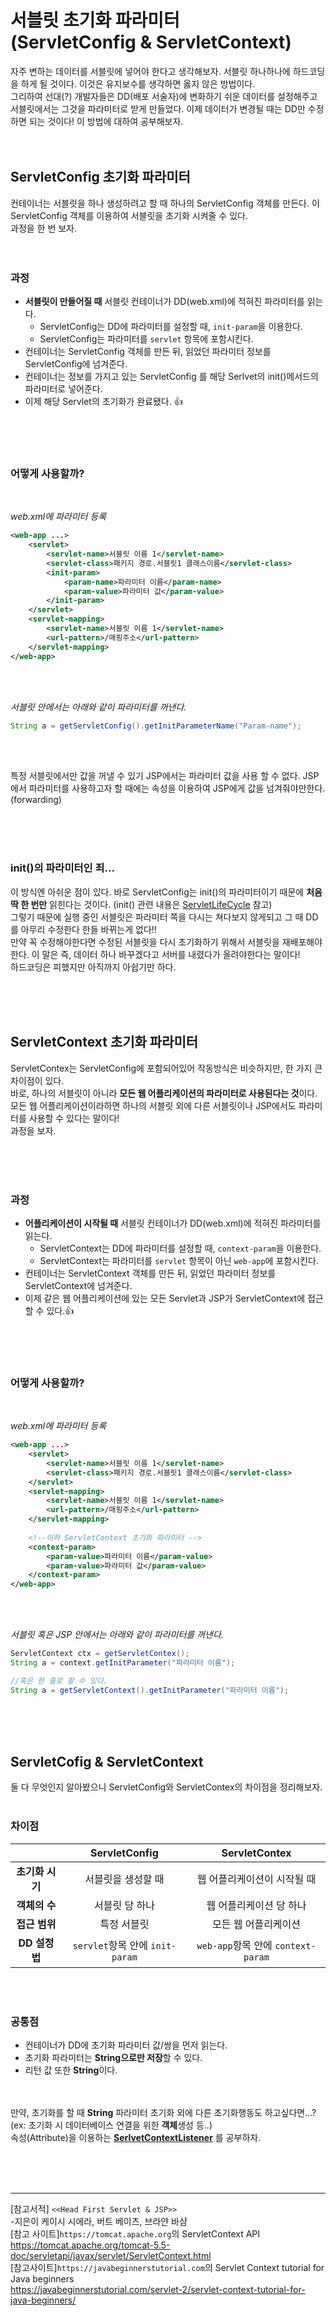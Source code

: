 # **서블릿 초기화 파라미터<br>(ServletConfig & ServletContext)**

자주 변하는 데이터를 서블릿에 넣어야 한다고 생각해보자. 서블릿 하나하나에 하드코딩을 하게 될 것이다. 이것은 유지보수를 생각하면 옳지 않은 방법이다. <br>그리하여 선대(?) 개발자들은 DD(배포 서술자)에 변화하기 쉬운 데이터를 설정해주고 서블릿에서는 그것을 파라미터로 받게 만들었다. 이제 데이터가 변경될 때는 DD만 수정하면 되는 것이다! 이 방법에 대하여 공부해보자.
<br><br><br>

## **ServletConfig 초기화 파라미터**

컨테이너는 서블릿을 하나 생성하려고 할 때 하나의 ServletConfig 객체를 만든다. 이 ServletConfig 객체를 이용하여 서블릿을 초기화 시켜줄 수 있다.<br>과정을 한 번 보자.
<br><br><br>
### **과정**
- **서블릿이 만들어질 때** 서블릿 컨테이너가 DD(web.xml)에 적혀진 파라미터를 읽는다.
     - ServletConfig는 DD에 파라미터를 설정할 때, `init-param`을 이용한다. 
     - ServletConfig는 파라미터를 `servlet` 항목에 포함시킨다.
- 컨테이너는 ServletConfig 객체를 만든 뒤, 읽었던 파라미터 정보를 ServletConfig에 넘겨준다.
-  컨테이너는 정보를 가지고 있는 ServletConfig 를 해당 Serlvet의 init()메서드의 파라미터로 넣어준다.
- 이제 해당 Servlet의 초기화가 완료됐다. 👍

<br><br><br>
### **어떻게 사용할까?**
<br>

*web.xml에 파라미터 등록*
```xml
<web-app ...>
    <servlet>
        <servlet-name>서블릿 이름 1</servlet-name>
        <servlet-class>패키지 경로.서블릿1 클래스이름</servlet-class>
        <init-param>
            <param-name>파라미터 이름</param-name>
            <param-value>파라미터 값</param-value>
        </init-param>
    </servlet>
    <servlet-mapping>
        <servlet-name>서블릿 이름 1</servlet-name>
        <url-pattern>/매핑주소</url-pattern>
    </servlet-mapping>
</web-app>
```

<br><br>

*서블릿 안에서는 아래와 같이 파라미터를 꺼낸다.*
```java
String a = getServletConfig().getInitParameterName("Param-name");
```
<br><br>

특정 서블릿에서만 값을 꺼낼 수 있기 JSP에서는 파라미터 값을 사용 할 수 없다. JSP에서 파라미터를 사용하고자 할 때에는 속성을 이용하여 JSP에게 값을 넘겨줘야만한다.(forwarding)

<br><br><br>


### **init()의 파라미터인 죄...**
이 방식엔 아쉬운 점이 있다. 바로 ServletConfig는 init()의 파라미터이기 때문에 **처음 딱 한 번만** 읽힌다는 것이다. (init() 관련 내용은 [ServletLifeCycle](https://github.com/matamong/Study/blob/master/TIL/Web/Servlet/Servlet%20LifeCycle.md) 참고)<br>
그렇기 때문에 실행 중인 서블릿은 파라미터 쪽을 다시는 쳐다보지 않게되고 그 때 DD를 아무리 수정한다 한들 바뀌는게 없다!! <br>
만약 꼭 수정해야한다면 수정된 서블릿을 다시 초기화하기 위해서 서블릿을 재배포해야한다. 이 말은 즉, 데이터 하나 바꾸겠다고 서버를 내렸다가 올려야한다는 말이다! <br>
하드코딩은 피했지만 아직까지 아쉽기만 하다.

<br><br><br>

## **ServletContext 초기화 파라미터**
ServletContex는 ServletConfig에 포함되어있어 작동방식은 비슷하지만, 한 가지 큰 차이점이 있다.
<br> 바로, 하나의 서블릿이 아니라 **모든 웹 어플리케이션의 파라미터로 사용된다는 것**이다. 모든 웹 어플리케이션이라하면 하나의 서블릿 외에 다른 서블릿이나 JSP에서도 파라미터를 사용할 수 있다는 말이다!<br>
과정을 보자.

<br><br><br>

### **과정**

- **어플리케이션이 시작될 때** 서블릿 컨테이너가 DD(web.xml)에 적혀진 파라미터를 읽는다.
     - ServletContext는 DD에 파라미터를 설정할 때, `context-param`을 이용한다. 
     - ServletContext는 파라미터를 `servlet` 항목이 아닌 `web-app`에 포함시킨다.
- 컨테이너는 ServletContext 객체를 만든 뒤, 읽었던 파라미터 정보를 ServletContext에 넘겨준다.
-  이제 같은 웹 어플리케이션에 있는 모든 Servlet과 JSP가 ServletContext에 접근할 수 있다.👍

<br><br><br>
### **어떻게 사용할까?**
<br>

*web.xml에 파라미터 등록*

```xml
<web-app ...>
    <servlet>
        <servlet-name>서블릿 이름 1</servlet-name>
        <servlet-class>패키지 경로.서블릿1 클래스이름</servlet-class>
    </servlet>
    <servlet-mapping>
        <servlet-name>서블릿 이름 1</servlet-name>
        <url-pattern>/매핑주소</url-pattern>
    </servlet-mapping>
    
    <!--이하 ServletContext 초기화 파라미터 -->
    <context-param>
        <param-value>파라미터 이름</param-value>
        <param-value>파라미터 값</param-value>
    </context-param>
</web-app>
```

<br><br>

*서블릿 혹은 JSP 안에서는 아래와 같이 파라미터를 꺼낸다.*

```java
ServletContext ctx = getServletContex();
String a = context.getInitParameter("파라미터 이름");

//혹은 한 줄로 할 수 있다.
String a = getServletContext().getInitParameter("파라미터 이름");
```
<br><br><br>

## **ServletCofig & ServletContext**
둘 다 무엇인지 알아봤으니 ServletConfig와 ServletContex의 차이점을 정리해보자. <br><br>

### 차이점
|  <center></center> |  <center>**ServletConfig**</center> |  <center>**ServletContex**</center> |
|:--------|:--------:|--------:|
|<center>**초기화 시기**</center> | <center> 서블릿을 생성할 때 </center> |<center>웹 어플리케이션이 시작될 때</center> |
|<center>**객체의 수**</center> | <center>서블릿 당 하나 </center> |<center>웹 어플리케이션 당 하나</center> |
|<center>**접근 범위**</center> | <center>특정 서블릿</center> |<center>모든 웹 어플리케이션</center> |
|<center>**DD 설정법**</center> | <center>`servlet`항목 안에 `init-param` </center> |<center>`web-app`항목 안에 `context-param`</center> |

<br><br>
### 공통점
- 컨테이너가 DD에 초기화 파라미터 값/쌍을 먼저 읽는다.
- 초기화 파라미터는 **String으로만 저장**할 수 있다.
- 리턴 값 또한 **String**이다.


<br><br> 만약, 초기화를 할 때 **String** 파라미터 초기화 외에 다른 초기화행동도 하고싶다면...?(ex: 초기화 시 데이터베이스 연결을 위한 **객체**생성 등..)<br>
속성(Attribute)을 이용하는 **[SerlvetContextListener]()** 를 공부하자.



<br><br><br>
***
[참고서적] `<<Head First Servlet & JSP>>`<br>
 -지은이 케이시 시에라, 버트 베이츠, 브라얀 바샴 <br>
[참고 사이트]`https://tomcat.apache.org`의 ServletContext API <br>
 https://tomcat.apache.org/tomcat-5.5-doc/servletapi/javax/servlet/ServletContext.html <br>
 [참고사이트]`https://javabeginnerstutorial.com`의 Servlet Context tutorial for Java beginners <br>
 https://javabeginnerstutorial.com/servlet-2/servlet-context-tutorial-for-java-beginners/ <br>
